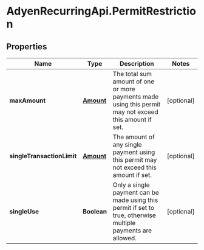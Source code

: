 # AdyenRecurringApi.PermitRestriction

## Properties

Name | Type | Description | Notes
------------ | ------------- | ------------- | -------------
**maxAmount** | [**Amount**](Amount.md) | The total sum amount of one or more payments made using this permit may not exceed this amount if set. | [optional] 
**singleTransactionLimit** | [**Amount**](Amount.md) | The amount of any single payment using this permit may not exceed this amount if set. | [optional] 
**singleUse** | **Boolean** | Only a single payment can be made using this permit if set to true, otherwise multiple payments are allowed. | [optional] 



